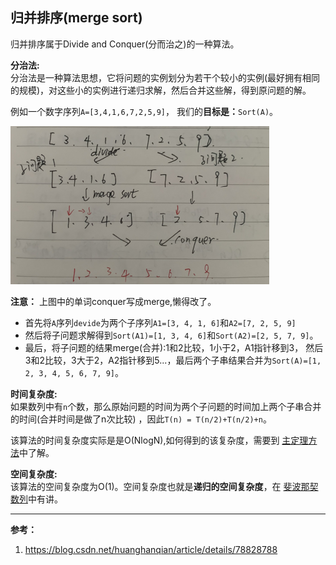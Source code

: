 ## 归并排序(merge sort)

归并排序属于Divide and Conquer(分而治之)的一种算法。

**分治法:**<br>
分治法是一种算法思想，它将问题的实例划分为若干个较小的实例(最好拥有相同的规模)，对这些小的实例进行递归求解，然后合并这些解，得到原问题的解。

例如一个数字序列``A=[3,4,1,6,7,2,5,9]``， 我们的**目标是：**``Sort(A)``。

![gongshi](https://github.com/shuangshuangshuangfeng/daguaishengji/blob/master/nlp/passage1/note/gongshi1.png?raw=true) <br>

**注意：** 上图中的单词conquer写成merge,懒得改了。<br>

- 首先将``A``序列``devide``为两个子序列``A1=[3, 4, 1, 6]``和``A2=[7, 2, 5, 9]``
- 然后将子问题求解得到``Sort(A1)=[1, 3, 4, 6]``和``Sort(A2)=[2, 5, 7, 9]``。<br>
- 最后，将子问题的结果merge(合并):1和2比较，1小于2，A1指针移到3， 然后3和2比较，3大于2，A2指针移到5...，最后两个子串结果合并为``Sort(A)=[1, 2, 3, 4, 5, 6, 7, 9]``。

**时间复杂度:**<br>
如果数列中有``n``个数，那么原始问题的时间为两个子问题的时间加上两个子串合并的时间(合并时间是做了n次比较)
，因此``T(n) = T(n/2)+T(n/2)+n``。<br>

该算法的时间复杂度实际是是O(NlogN),如何得到的该复杂度，需要到 <a href="https://github.com/shuangshuangshuangfeng/daguaishengji/blob/master/nlp/passage1/note/master_theorem.md">主定理方法</a>中了解。

**空间复杂度:**<br>
该算法的空间复杂度为O(1)。空间复杂度也就是**递归的空间复杂度**，在 <a href="/nlp/passage1/note/master_theorem.md">斐波那契数列</a>中有讲。



----------------------
**参考：**
1. https://blog.csdn.net/huanghanqian/article/details/78828788




